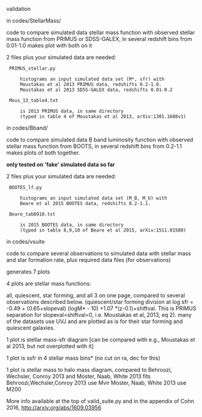 validation
 
 
 in codes/StellarMass/
 
   code to compare simulated data stellar mass function with observed
   stellar mass function from PRIMUS or SDSS-GALEX, in several redshift bins from 0.01-1.0
   makes plot with both on it
  
   2 files plus your simulated data are needed:
   
     PRIMUS_stellar.py 
     
         histograms an input simulated data set (M*, sfr) with
         Moustakas et al 2013 PRIMUS data, redshifts 0.2-1.0.
         Moustakas et al 2013 SDSS-GALEX data, redshifts 0.01-0.2
         
     Mous_13_table4.txt 
     
         is 2013 PRIMUS data, in same directory 
         (typed in table 4 of Moustakas et al 2013, arXiv:1301.1688v1)

 in codes/Bband/
 
   code to compare simulated data B band luminosity function with observed
   stellar mass function from BOOTS, in several redshift bins from 0.2-1.1
   makes plots of both together.
   
   **only tested on 'fake' simulated data so far**
   
   2 files plus your simulated data are needed:
   
     BOOTES_lf.py 
     
         histograms an input simulated data set (M_B, M_U) with
         Beare et al 2015 BOOTES data, redshifts 0.2-1.1.
         
     Beare_tab8910.txt
     
         is 2015 BOOTES data, in same directory 
         (typed in table 8,9,10 of Beare et al 2015, arXiv:1511.01580)

in codes/vsuite

   code to compare several observations to simulated data with stellar mass and star formation rate, plus required data files (for observations)

   generates 7 plots 

4 plots are stellar mass functions:

all, quiescent, star forming, and all 3 on one page, compared to several observations described below.
(quiescent/star forming division at log sfr = -0.49 + (0.65+slopeval) (logM* - 10) +1.07 *(z-0.1)+shiftval.  This is PRIMUS separation for slopeval=shiftval=0, i.e. Moustakas et al, 2013,  eq 2). many of the datasets use UVJ and are plotted as is for their star forming and quiescent galaxies.

1 plot is stellar mass-sfr diagram [can be compared with e.g., Moustakas et al 2013, but not overplotted with it]

1 plot is ssfr in 4 stellar mass bins* (no cut on ra, dec for this)

1 plot is stellar mass to halo mass diagram, compared to Behroozi, Wechsler, Conroy 2013 and Moster, Naab, White 2013 fits
Behroozi,Wechsler,Conroy 2013 use Mvir
Moster, Naab, White 2013 use M200

More info available at the top of valid_suite.py and in the appendix of Cohn 2016, http://arxiv.org/abs/1609.03956
